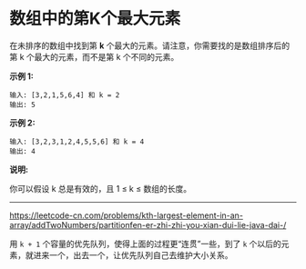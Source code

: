 # 数组中的第K个最大元素

在未排序的数组中找到第 **k** 个最大的元素。请注意，你需要找的是数组排序后的第 k 个最大的元素，而不是第 k 个不同的元素。

**示例 1:**

```
输入: [3,2,1,5,6,4] 和 k = 2
输出: 5
```

**示例 2:**

```
输入: [3,2,3,1,2,4,5,5,6] 和 k = 4
输出: 4
```

**说明:**

你可以假设 k 总是有效的，且 1 ≤ k ≤ 数组的长度。

---

https://leetcode-cn.com/problems/kth-largest-element-in-an-array/addTwoNumbers/partitionfen-er-zhi-zhi-you-xian-dui-lie-java-dai-/

用 `k + 1` 个容量的优先队列，使得上面的过程更“连贯”一些，到了 `k` 个以后的元素，就进来一个，出去一个，让优先队列自己去维护大小关系。


